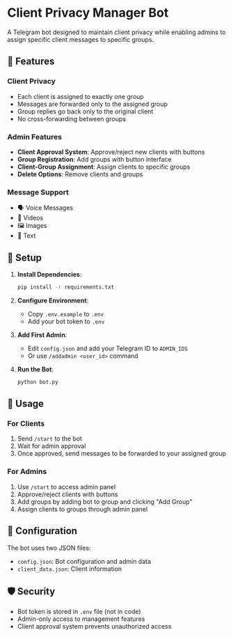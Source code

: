 # Client Privacy Manager Bot

A Telegram bot designed to maintain client privacy while enabling admins to assign specific client messages to specific groups.

## 🔐 Features

### Client Privacy
- Each client is assigned to exactly one group
- Messages are forwarded only to the assigned group
- Group replies go back only to the original client
- No cross-forwarding between groups

### Admin Features
- **Client Approval System**: Approve/reject new clients with buttons
- **Group Registration**: Add groups with button interface
- **Client-Group Assignment**: Assign clients to specific groups
- **Delete Options**: Remove clients and groups

### Message Support
- 🗣️ Voice Messages
- 🎥 Videos  
- 🖼️ Images
- 💬 Text

## 🚀 Setup

1. **Install Dependencies**:
   ```bash
   pip install -r requirements.txt
   ```

2. **Configure Environment**:
   - Copy `.env.example` to `.env`
   - Add your bot token to `.env`

3. **Add First Admin**:
   - Edit `config.json` and add your Telegram ID to `ADMIN_IDS`
   - Or use `/addadmin <user_id>` command

4. **Run the Bot**:
   ```bash
   python bot.py
   ```

## 📱 Usage

### For Clients
1. Send `/start` to the bot
2. Wait for admin approval
3. Once approved, send messages to be forwarded to your assigned group

### For Admins
1. Use `/start` to access admin panel
2. Approve/reject clients with buttons
3. Add groups by adding bot to group and clicking "Add Group"
4. Assign clients to groups through admin panel

## 🔧 Configuration

The bot uses two JSON files:
- `config.json`: Bot configuration and admin data
- `client_data.json`: Client information

## 🛡️ Security

- Bot token is stored in `.env` file (not in code)
- Admin-only access to management features
- Client approval system prevents unauthorized access 